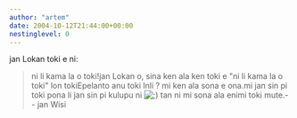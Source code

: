 ```yaml
---
author: "artem"
date: 2004-10-12T21:44:00+00:00
nestinglevel: 0
---
```

jan Lokan toki e ni:
> ni li kama la o toki!jan Lokan o, sina ken ala ken toki e "ni li kama la o toki" lon tokiEpelanto anu toki Inli ? mi ken ala sona e ona.mi jan sin pi toki pona li jan sin pi kulupu ni ![;)](images/smilies/icon_e_wink.gif "Wink") tan ni mi sona ala enimi toki mute.--
jan Wisi